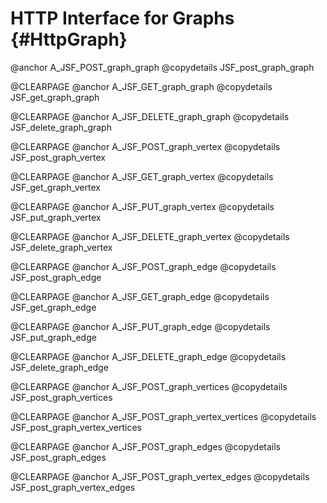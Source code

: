 HTTP Interface for Graphs {#HttpGraph}
======================================

@anchor A_JSF_POST_graph_graph
@copydetails JSF_post_graph_graph

@CLEARPAGE
@anchor A_JSF_GET_graph_graph
@copydetails JSF_get_graph_graph

@CLEARPAGE
@anchor A_JSF_DELETE_graph_graph
@copydetails JSF_delete_graph_graph

@CLEARPAGE
@anchor A_JSF_POST_graph_vertex
@copydetails JSF_post_graph_vertex

@CLEARPAGE
@anchor A_JSF_GET_graph_vertex
@copydetails JSF_get_graph_vertex

@CLEARPAGE
@anchor A_JSF_PUT_graph_vertex
@copydetails JSF_put_graph_vertex

@CLEARPAGE
@anchor A_JSF_DELETE_graph_vertex
@copydetails JSF_delete_graph_vertex

@CLEARPAGE
@anchor A_JSF_POST_graph_edge
@copydetails JSF_post_graph_edge

@CLEARPAGE
@anchor A_JSF_GET_graph_edge
@copydetails JSF_get_graph_edge

@CLEARPAGE
@anchor A_JSF_PUT_graph_edge
@copydetails JSF_put_graph_edge

@CLEARPAGE
@anchor A_JSF_DELETE_graph_edge
@copydetails JSF_delete_graph_edge

@CLEARPAGE
@anchor A_JSF_POST_graph_vertices
@copydetails JSF_post_graph_vertices

@CLEARPAGE
@anchor A_JSF_POST_graph_vertex_vertices
@copydetails JSF_post_graph_vertex_vertices

@CLEARPAGE
@anchor A_JSF_POST_graph_edges
@copydetails JSF_post_graph_edges

@CLEARPAGE
@anchor A_JSF_POST_graph_vertex_edges
@copydetails JSF_post_graph_vertex_edges
